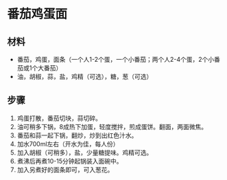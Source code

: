# 番茄鸡蛋面

## 材料

- 番茄，鸡蛋，面条（一个人1-2个蛋，一个小番茄；两个人2-4个蛋，2个小番茄或1个大番茄）
- 油，胡椒，蒜，盐，鸡精（可选），糖，葱（可选）

## 步骤

1. 鸡蛋打散，番茄切块，蒜切碎。
2. 油可稍多下锅，8成热下加蛋，轻度搅拌，煎成蛋饼。翻面，两面微焦。
3. 番茄和蒜一起下锅，翻炒，炒到出红色汁水。
4. 加水700ml左右（开水为佳，每人份）
5. 加入胡椒（可稍多），盐，少量糖提味。鸡精可选。
6. 煮沸后再煮10-15分钟起锅装入面碗中。
7. 加入另煮好的面条即可，可入葱花。
